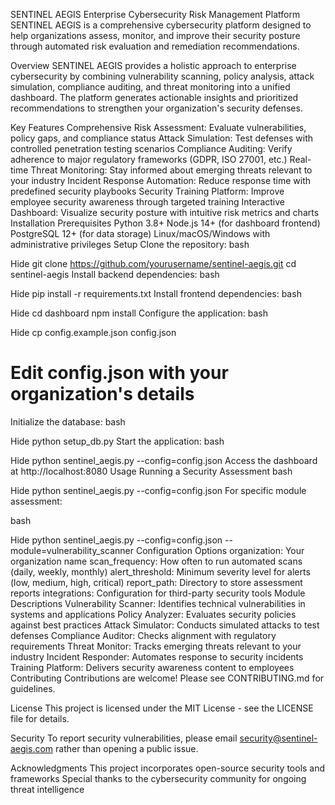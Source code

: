 SENTINEL AEGIS
Enterprise Cybersecurity Risk Management Platform
SENTINEL AEGIS is a comprehensive cybersecurity platform designed to help organizations assess, monitor, and improve their security posture through automated risk evaluation and remediation recommendations.

Overview
SENTINEL AEGIS provides a holistic approach to enterprise cybersecurity by combining vulnerability scanning, policy analysis, attack simulation, compliance auditing, and threat monitoring into a unified dashboard. The platform generates actionable insights and prioritized recommendations to strengthen your organization's security defenses.

Key Features
Comprehensive Risk Assessment: Evaluate vulnerabilities, policy gaps, and compliance status
Attack Simulation: Test defenses with controlled penetration testing scenarios
Compliance Auditing: Verify adherence to major regulatory frameworks (GDPR, ISO 27001, etc.)
Real-time Threat Monitoring: Stay informed about emerging threats relevant to your industry
Incident Response Automation: Reduce response time with predefined security playbooks
Security Training Platform: Improve employee security awareness through targeted training
Interactive Dashboard: Visualize security posture with intuitive risk metrics and charts
Installation
Prerequisites
Python 3.8+
Node.js 14+ (for dashboard frontend)
PostgreSQL 12+ (for data storage)
Linux/macOS/Windows with administrative privileges
Setup
Clone the repository:
bash

Hide
git clone https://github.com/yourusername/sentinel-aegis.git
cd sentinel-aegis
Install backend dependencies:
bash

Hide
pip install -r requirements.txt
Install frontend dependencies:
bash

Hide
cd dashboard
npm install
Configure the application:
bash

Hide
cp config.example.json config.json
# Edit config.json with your organization's details
Initialize the database:
bash

Hide
python setup_db.py
Start the application:
bash

Hide
python sentinel_aegis.py --config=config.json
Access the dashboard at http://localhost:8080
Usage
Running a Security Assessment
bash

Hide
python sentinel_aegis.py --config=config.json
For specific module assessment:

bash

Hide
python sentinel_aegis.py --config=config.json --module=vulnerability_scanner
Configuration Options
organization: Your organization name
scan_frequency: How often to run automated scans (daily, weekly, monthly)
alert_threshold: Minimum severity level for alerts (low, medium, high, critical)
report_path: Directory to store assessment reports
integrations: Configuration for third-party security tools
Module Descriptions
Vulnerability Scanner: Identifies technical vulnerabilities in systems and applications
Policy Analyzer: Evaluates security policies against best practices
Attack Simulator: Conducts simulated attacks to test defenses
Compliance Auditor: Checks alignment with regulatory requirements
Threat Monitor: Tracks emerging threats relevant to your industry
Incident Responder: Automates response to security incidents
Training Platform: Delivers security awareness content to employees
Contributing
Contributions are welcome! Please see CONTRIBUTING.md for guidelines.

License
This project is licensed under the MIT License - see the LICENSE file for details.

Security
To report security vulnerabilities, please email security@sentinel-aegis.com rather than opening a public issue.

Acknowledgments
This project incorporates open-source security tools and frameworks
Special thanks to the cybersecurity community for ongoing threat intelligence
